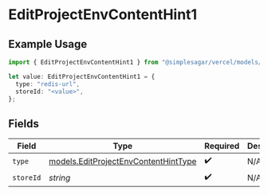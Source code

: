# EditProjectEnvContentHint1

## Example Usage

```typescript
import { EditProjectEnvContentHint1 } from "@simplesagar/vercel/models/editprojectenvop.js";

let value: EditProjectEnvContentHint1 = {
  type: "redis-url",
  storeId: "<value>",
};
```

## Fields

| Field                                                                              | Type                                                                               | Required                                                                           | Description                                                                        |
| ---------------------------------------------------------------------------------- | ---------------------------------------------------------------------------------- | ---------------------------------------------------------------------------------- | ---------------------------------------------------------------------------------- |
| `type`                                                                             | [models.EditProjectEnvContentHintType](../models/editprojectenvcontenthinttype.md) | :heavy_check_mark:                                                                 | N/A                                                                                |
| `storeId`                                                                          | *string*                                                                           | :heavy_check_mark:                                                                 | N/A                                                                                |